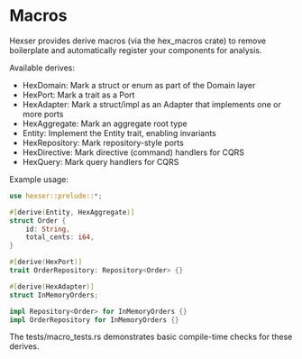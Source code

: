 # Macros

Hexser provides derive macros (via the hex_macros crate) to remove boilerplate and automatically register your components for analysis.

Available derives:

- HexDomain: Mark a struct or enum as part of the Domain layer
- HexPort: Mark a trait as a Port
- HexAdapter: Mark a struct/impl as an Adapter that implements one or more ports
- HexAggregate: Mark an aggregate root type
- Entity: Implement the Entity trait, enabling invariants
- HexRepository: Mark repository-style ports
- HexDirective: Mark directive (command) handlers for CQRS
- HexQuery: Mark query handlers for CQRS

Example usage:

```rust
use hexser::prelude::*;

#[derive(Entity, HexAggregate)]
struct Order {
    id: String,
    total_cents: i64,
}

#[derive(HexPort)]
trait OrderRepository: Repository<Order> {}

#[derive(HexAdapter)]
struct InMemoryOrders;

impl Repository<Order> for InMemoryOrders {}
impl OrderRepository for InMemoryOrders {}
```

The tests/macro_tests.rs demonstrates basic compile-time checks for these derives.
